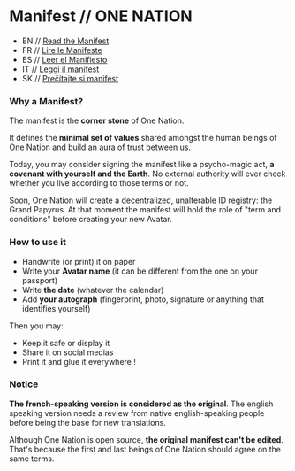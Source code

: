 Manifest // ONE NATION
=============================

- EN // [Read the Manifest](./en_manifest.md)
- FR // [Lire le Manifeste](./fr_manifeste.md)
- ES // [Leer el Manifiesto](./es_manifiesto.md)
- IT // [Leggi il manifest](./it_manifesto.md)
- SK // [Prečítajte si manifest](./sk_manifest.md)

### Why a Manifest?

The manifest is the **corner stone** of One Nation.

It defines the **minimal set of values** shared amongst the human beings of One Nation and build an aura of trust between us.

Today, you may consider signing the manifest like a psycho-magic act, **a covenant with yourself and the Earth**. No external authority will ever check whether you live according to those terms or not.

Soon, One Nation will create a decentralized, unalterable ID registry: the Grand Papyrus. At that moment the manifest will hold the role of "term and conditions" before creating your new Avatar. 

### How to use it

- Handwrite (or print) it on paper
- Write your **Avatar name** (it can be different from the one on your passport)
- Write **the date** (whatever the calendar)
- Add **your autograph** (fingerprint, photo, signature or anything that identifies yourself) 

Then you may:
- Keep it safe or display it
- Share it on social medias
- Print it and glue it everywhere !

### Notice

**The french-speaking version is considered as the original**. The english speaking version needs a review from native english-speaking people before being the base for new translations.

Although One Nation is open source, **the original manifest can't be edited**. That's because the first and last beings of One Nation should agree on the same terms.